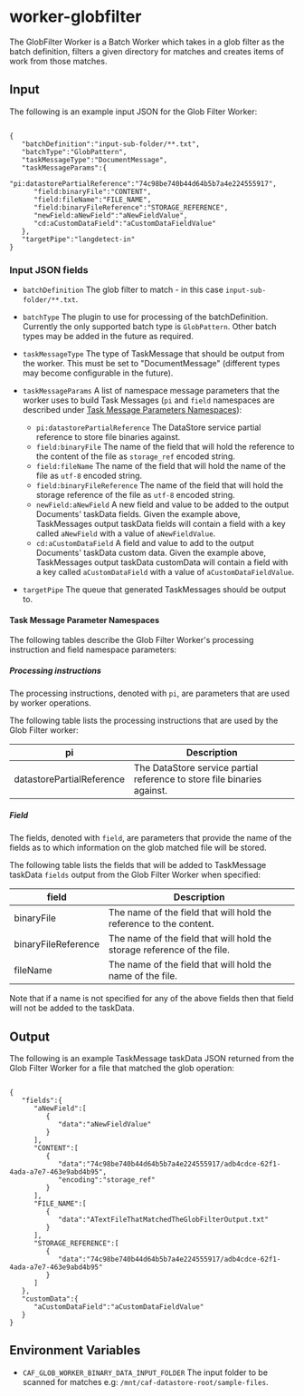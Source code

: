 # worker-globfilter

The GlobFilter Worker is a Batch Worker which takes in a glob filter as the batch definition, filters a given directory for matches and creates items of work from those matches.

## Input

The following is an example input JSON for the Glob Filter Worker:

<pre><code>
{
   "batchDefinition":"input-sub-folder/**.txt",
   "batchType":"GlobPattern",
   "taskMessageType":"DocumentMessage",
   "taskMessageParams":{
      "pi:datastorePartialReference":"74c98be740b44d64b5b7a4e224555917",
      "field:binaryFile":"CONTENT",
      "field:fileName":"FILE_NAME",
      "field:binaryFileReference":"STORAGE_REFERENCE",
      "newField:aNewField":"aNewFieldValue",
      "cd:aCustomDataField":"aCustomDataFieldValue"
   },
   "targetPipe":"langdetect-in"
}
</code></pre>

### Input JSON fields

- `batchDefinition` The glob filter to match - in this case `input-sub-folder/**.txt`.

- `batchType` The plugin to use for processing of the batchDefinition. Currently the only supported batch type is `GlobPattern`. Other batch types may be added in the future as required.

- `taskMessageType` The type of TaskMessage that should be output from the worker. This must be set to "DocumentMessage" (different types may become configurable in the future).

- `taskMessageParams` A list of namespace message parameters that the worker uses to build Task Messages (`pi` and `field` namespaces are described under [Task Message Parameters Namespaces](#Task-Message-Parameters-Namespaces)):
    - `pi:datastorePartialReference` The DataStore service partial reference to store file binaries against. 
    - `field:binaryFile` The name of the field that will hold the reference to the content of the file as `storage_ref` encoded string.
    - `field:fileName` The name of the field that will hold the name of the file as `utf-8` encoded string.
    - `field:binaryFileReference` The name of the field that will hold the storage reference of the file as `utf-8` encoded string.
    - `newField:aNewField` A new field and value to be added to the output Documents' taskData fields. Given the example above, TaskMessages output taskData fields will contain a field with a key called `aNewField` with a value of `aNewFieldValue`.
    - `cd:aCustomDataField` A field and value to add to the output Documents' taskData custom data. Given the example above, TaskMessages output taskData customData will contain a field with a key called `aCustomDataField` with a value of `aCustomDataFieldValue`.

- `targetPipe` The queue that generated TaskMessages should be output to.

#### Task Message Parameter Namespaces

The following tables describe the Glob Filter Worker's processing instruction and field namespace parameters:

##### Processing instructions

The processing instructions, denoted with `pi`, are parameters that are used by worker operations.

The following table lists the processing instructions that are used by the Glob Filter worker:

| pi                        | Description                                                             |
|---------------------------|-------------------------------------------------------------------------|
| datastorePartialReference | The DataStore service partial reference to store file binaries against. |

##### Field

The fields, denoted with `field`, are parameters that provide the name of the fields as to which information on the glob matched file will be stored.

The following table lists the fields that will be added to TaskMessage taskData `fields` output from the Glob Filter Worker when specified:

| field               | Description                                                             |
|---------------------|-------------------------------------------------------------------------|
| binaryFile          | The name of the field that will hold the reference to the content.      |
| binaryFileReference | The name of the field that will hold the storage reference of the file. |
| fileName            | The name of the field that will hold the name of the file.              |

Note that if a name is not specified for any of the above fields then that field will not be added to the taskData.

## Output

The following is an example TaskMessage taskData JSON returned from the Glob Filter Worker for a file that matched the glob operation:

<pre><code>
{
   "fields":{
      "aNewField":[
         {
            "data":"aNewFieldValue"
         }
      ],
      "CONTENT":[
         {
            "data":"74c98be740b44d64b5b7a4e224555917/adb4cdce-62f1-4ada-a7e7-463e9abd4b95",
            "encoding":"storage_ref"
         }
      ],
      "FILE_NAME":[
         {
            "data":"ATextFileThatMatchedTheGlobFilterOutput.txt"
         }
      ],
      "STORAGE_REFERENCE":[
         {
            "data":"74c98be740b44d64b5b7a4e224555917/adb4cdce-62f1-4ada-a7e7-463e9abd4b95"
         }
      ]
   },
   "customData":{
      "aCustomDataField":"aCustomDataFieldValue"
   }
}
</code></pre>

## Environment Variables

- `CAF_GLOB_WORKER_BINARY_DATA_INPUT_FOLDER` The input folder to be scanned for matches e.g: `/mnt/caf-datastore-root/sample-files`.
